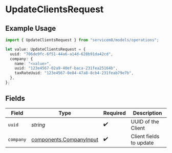 # UpdateClientsRequest

## Example Usage

```typescript
import { UpdateClientsRequest } from "servicem8/models/operations";

let value: UpdateClientsRequest = {
  uuid: "706de9fc-6f51-44a6-a14d-628b91da42cd",
  company: {
    name: "<value>",
    uuid: "123e4567-02a9-40ef-baca-231fea25164b",
    taxRateUuid: "123e4567-0e84-47a8-8cb4-231feab79e7b",
  },
};
```

## Fields

| Field                                                              | Type                                                               | Required                                                           | Description                                                        |
| ------------------------------------------------------------------ | ------------------------------------------------------------------ | ------------------------------------------------------------------ | ------------------------------------------------------------------ |
| `uuid`                                                             | *string*                                                           | :heavy_check_mark:                                                 | UUID of the Client                                                 |
| `company`                                                          | [components.CompanyInput](../../models/components/companyinput.md) | :heavy_check_mark:                                                 | Client fields to update                                            |